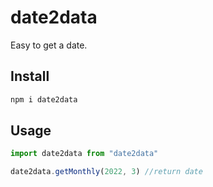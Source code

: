 # date2data
Easy to get a date.


## Install
```sh
npm i date2data
```

## Usage
```javascript
import date2data from "date2data"

date2data.getMonthly(2022, 3) //return date
```
